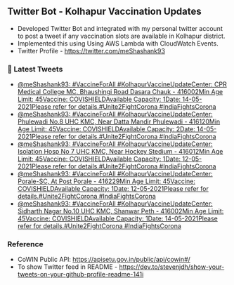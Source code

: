 ## Twitter Bot - Kolhapur Vaccination Updates
- Developed Twitter Bot and integrated with my personal twitter account to post a tweet if any vaccination slots are available in Kolhapur district.
- Implemented this using Using AWS Lambda with CloudWatch Events.
- Twitter Profile - https://twitter.com/meShashank93

### 📱 Latest Tweets

<!-- TWITTER:START -->
- [@meShashank93: #VaccineForAll #KolhapurVaccineUpdateCenter: CPR Medical College MC, Bhaushingi Road Dasara Chauk - 416002Min Age Limit: 45Vaccine: COVISHIELDAvailable Capacity: 1Date: 14-05-2021Please refer  for details.#Unite2FightCorona #IndiaFightsCorona](https://twitter.com/meShashank93/status/1393140193125752836)
- [@meShashank93: #VaccineForAll #KolhapurVaccineUpdateCenter: Phulewadi No.8 UHC KMC, Near Datta Mandir Phulewadi - 416120Min Age Limit: 45Vaccine: COVISHIELDAvailable Capacity: 2Date: 14-05-2021Please refer  for details.#Unite2FightCorona #IndiaFightsCorona](https://twitter.com/meShashank93/status/1392754653293539330)
- [@meShashank93: #VaccineForAll #KolhapurVaccineUpdateCenter: Isolation Hosp No 7 UHC KMC, Near Hockey Stedium - 416012Min Age Limit: 45Vaccine: COVISHIELDAvailable Capacity: 1Date: 12-05-2021Please refer  for details.#Unite2FightCorona #IndiaFightsCorona](https://twitter.com/meShashank93/status/1392491669023387649)
- [@meShashank93: #VaccineForAll #KolhapurVaccineUpdateCenter: Porale-SC, At Post Porale - 416229Min Age Limit: 45Vaccine: COVISHIELDAvailable Capacity: 1Date: 12-05-2021Please refer  for details.#Unite2FightCorona #IndiaFightsCorona](https://twitter.com/meShashank93/status/1392393019609915392)
- [@meShashank93: #VaccineForAll #KolhapurVaccineUpdateCenter: Sidharth Nagar No.10 UHC KMC, Shanwar Peth - 416002Min Age Limit: 45Vaccine: COVISHIELDAvailable Capacity: 1Date: 14-05-2021Please refer  for details.#Unite2FightCorona #IndiaFightsCorona](https://twitter.com/meShashank93/status/1392342436345782278)
<!-- TWITTER:END -->

### Reference
- CoWIN Public API: https://apisetu.gov.in/public/api/cowin#/
- To show Twitter feed in README - https://dev.to/stevenjdh/show-your-tweets-on-your-github-profile-readme-141i
